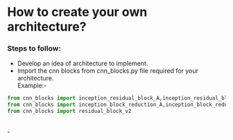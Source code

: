 # How to create your own architecture?
### Steps to follow: <br>
- Develop an idea of architecture to implement. <br> 
- Import the cnn blocks from cnn_blocks.py file required for your architecture. <br>
Example:- <br>
```python
from cnn_blocks import inception_residual_block_A,inception_residual_block_B,inception_residual_block_C
from cnn_blocks import inception_block_reduction_A,inception_block_reduction_B
from cnn_blocks import residual_block_v2
```
<br>
- 
